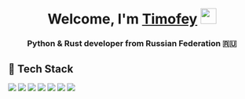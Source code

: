<h1 align="center">Welcome, I'm <a href="https://github.com/Bezdarnost01" target="_blank">Timofey</a> 
<img src="https://github.com/blackcater/blackcater/raw/main/images/Hi.gif" height="32"/></h1>
<h3 align="center">Python & Rust developer from Russian Federation 🇷🇺</h3>

## 🧰 Tech Stack

<p>
  <img src="https://img.shields.io/badge/Python-3776AB?logo=python&logoColor=white" />
  <img src="https://img.shields.io/badge/Rust-000000?logo=rust&logoColor=white" />
  <img src="https://img.shields.io/badge/Node.js-5FA04E?logo=node.js&logoColor=white" />
  <img src="https://img.shields.io/badge/FastAPI-109989?logo=fastapi&logoColor=white" />
  <img src="https://img.shields.io/badge/SQLAlchemy-D71F00?logo=sqlalchemy&logoColor=white" />
  <img src="https://img.shields.io/badge/Pydantic-E92063?logo=pydantic&logoColor=white" />
  <img src="https://img.shields.io/badge/Aiogram-2CA5E0?logo=telegram&logoColor=white" />
</p>
